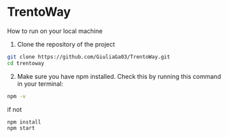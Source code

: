 # TrentoWay

How to run on your local machine
1. Clone the repository of the project
```bash
git clone https://github.com/GiuliaGa03/TrentoWay.git
cd trentoway
```
2. Make sure you have npm installed. Check this by running this command in your terminal:
```bash
npm -v
```
if not
```bash
npm install
npm start
```
